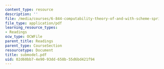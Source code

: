 ```yaml
---
content_type: resource
description: ''
file: /media/courses/6-844-computability-theory-of-and-with-scheme-spring-2003/02d60bb74e9093dd658b55d6bd421f94_submodel.pdf
file_type: application/pdf
learning_resource_types:
- Readings
ocw_type: OCWFile
parent_title: Readings
parent_type: CourseSection
resourcetype: Document
title: submodel.pdf
uid: 02d60bb7-4e90-93dd-658b-55d6bd421f94
---
```

